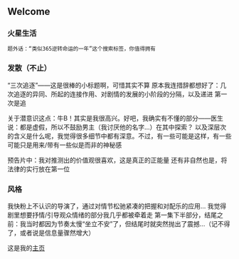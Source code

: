 ## Welcome



### 火星生活

```markdown
题外话：“类似365逆转命运的一年”这个搜索标签，你值得拥有
```

### 发散（不止）

“三次追逐”——这是很棒的小标题啊，可惜其实不算
原本我连措辞都想好了：几次追逐的异同、所起的连接作用、对剧情的发展的小阶段的分隔，以及递进
第一次是追

关于潜意识这点：牛B！其实是我很高兴。好吧，我确实有不懂的部分——医生说：都是虚假，所以不鼓励男主（我讨厌他的名字...）在其中探索？
以及深层次的含义是什么呢，我觉得很多细节中都有深意。不过，有一些可能是这样，有一些可能只是用来/带有一些似是而非的神秘感

预告片中：我对推测出的价值观很喜欢，这是真正的正能量
还有非自然也是，将法律的实行放在第一位

### 风格

我快粉上不认识的导演了，通过对情节松驰紧凑的把握和对配乐的应用...
我觉得剧里想要抒情/引导观众情绪的部分我几乎都被牵着走
第一集下半部分，结尾之前：我当时都因为节奏太慢“坐立不安”了，但结尾时就突然抛出了震撼...（记不得了，或者说是信息量骤然增大）


这是我的[主页](https://judithabc.github.io/)
